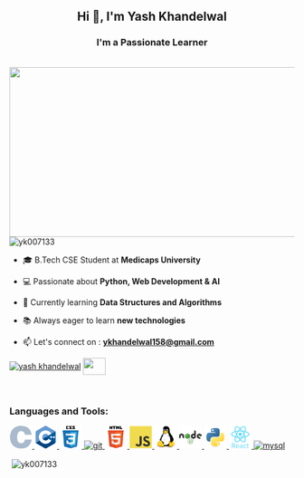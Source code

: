 <h2 align="center">Hi 👋, I'm Yash Khandelwal </h2>

<h3 align="center">I'm a Passionate Learner</h3>

<br>
<img align="right" width="550" height="300" src="https://github.com/user-attachments/assets/da80fa96-adc0-471a-b4ef-1692f2308bc5"  />

<p align="left"> <img src="https://komarev.com/ghpvc/?username=yk007133&label=Profile%20views&color=0e75b6&style=flat" alt="yk007133" /> </p> 

- 🎓 B.Tech CSE Student at **Medicaps University**   

- 💻 Passionate about **Python, Web Development & AI** 

- 🚀 Currently learning **Data Structures and Algorithms** 

- 📚 Always eager to learn **new technologies**  

- 📫 Let's connect on :  **ykhandelwal158@gmail.com**

<p align="left">
<a href="https://www.linkedin.com/in/yash-khandelwal-cse/" target="blank"><img align="center" src="https://raw.githubusercontent.com/rahuldkjain/github-profile-readme-generator/master/src/images/icons/Social/linked-in-alt.svg" alt="yash khandelwal" height="30" width="40" /></a>    <img align="center" src="https://github.com/user-attachments/assets/e5d89298-75dc-4f55-84cd-fcbba276a45b"  height="30" width="40" /> 
</p> 
<br>
<h3 align="left">Languages and Tools:</h3>
<p align="left"> <a href="https://www.cprogramming.com/" target="_blank" rel="noreferrer"> <img src="https://raw.githubusercontent.com/devicons/devicon/master/icons/c/c-original.svg" alt="c" width="40" height="40"/> </a> <a href="https://www.w3schools.com/cpp/" target="_blank" rel="noreferrer"> <img src="https://raw.githubusercontent.com/devicons/devicon/master/icons/cplusplus/cplusplus-original.svg" alt="cplusplus" width="40" height="40"/> </a> <a href="https://www.w3schools.com/css/" target="_blank" rel="noreferrer"> <img src="https://raw.githubusercontent.com/devicons/devicon/master/icons/css3/css3-original-wordmark.svg" alt="css3" width="40" height="40"/> </a> <a href="https://git-scm.com/" target="_blank" rel="noreferrer"> <img src="https://www.vectorlogo.zone/logos/git-scm/git-scm-icon.svg" alt="git" width="40" height="40"/> </a> <a href="https://www.w3.org/html/" target="_blank" rel="noreferrer"> <img src="https://raw.githubusercontent.com/devicons/devicon/master/icons/html5/html5-original-wordmark.svg" alt="html5" width="40" height="40"/> </a>  <a href="https://developer.mozilla.org/en-US/docs/Web/JavaScript" target="_blank" rel="noreferrer"> <img src="https://raw.githubusercontent.com/devicons/devicon/master/icons/javascript/javascript-original.svg" alt="javascript" width="40" height="40"/> </a> <a href="https://www.linux.org/" target="_blank" rel="noreferrer"> <img src="https://raw.githubusercontent.com/devicons/devicon/master/icons/linux/linux-original.svg" alt="linux" width="40" height="40"/> </a><a href="https://nodejs.org" target="_blank" rel="noreferrer"> <img src="https://raw.githubusercontent.com/devicons/devicon/master/icons/nodejs/nodejs-original-wordmark.svg" alt="nodejs" width="40" height="40"/> </a><a href="https://www.python.org" target="_blank" rel="noreferrer"> <img src="https://raw.githubusercontent.com/devicons/devicon/master/icons/python/python-original.svg" alt="python" width="40" height="40"/> </a> <a href="https://reactjs.org/" target="_blank" rel="noreferrer"> <img src="https://raw.githubusercontent.com/devicons/devicon/master/icons/react/react-original-wordmark.svg" alt="react" width="40" height="40"/> </a><a href="https://www.mysql.com/" target="_blank" rel="noreferrer"> <img src="https://github.com/user-attachments/assets/86e49d8b-dd35-4d88-b8e6-8d76c526b881" alt="mysql" width="40" height="40"/> </a></p>


<p>&nbsp;<img align="center" src="https://github-readme-stats.vercel.app/api?username=yk007133&show_icons=true&locale=en" alt="yk007133" /></p>


  


  
